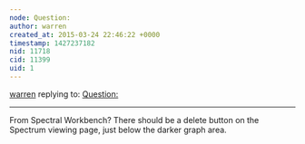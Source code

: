 ```yaml
---
node: Question: 
author: warren
created_at: 2015-03-24 22:46:22 +0000
timestamp: 1427237182
nid: 11718
cid: 11399
uid: 1
---
```




[warren](../profile/warren) replying to: [Question: ](../notes/edilberto/03-24-2015/question)

----
From Spectral Workbench? There should be a delete button on the Spectrum viewing page, just below the darker graph area. 